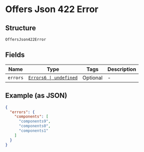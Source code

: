 
# Offers Json 422 Error

## Structure

`OffersJson422Error`

## Fields

| Name | Type | Tags | Description |
|  --- | --- | --- | --- |
| `errors` | [`Errors6 \| undefined`](../../doc/models/errors-6.md) | Optional | - |

## Example (as JSON)

```json
{
  "errors": {
    "components": [
      "components9",
      "components0",
      "components1"
    ]
  }
}
```


